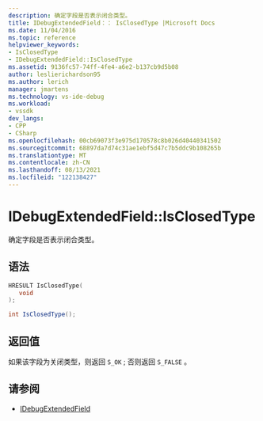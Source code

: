 ```yaml
---
description: 确定字段是否表示闭合类型。
title: IDebugExtendedField：： IsClosedType |Microsoft Docs
ms.date: 11/04/2016
ms.topic: reference
helpviewer_keywords:
- IsClosedType
- IDebugExtendedField::IsClosedType
ms.assetid: 9136fc57-74ff-4fe4-a6e2-b137cb9d5b08
author: leslierichardson95
ms.author: lerich
manager: jmartens
ms.technology: vs-ide-debug
ms.workload:
- vssdk
dev_langs:
- CPP
- CSharp
ms.openlocfilehash: 00cb69073f3e975d170578c8b026d40440341502
ms.sourcegitcommit: 68897da7d74c31ae1ebf5d47c7b5ddc9b108265b
ms.translationtype: MT
ms.contentlocale: zh-CN
ms.lasthandoff: 08/13/2021
ms.locfileid: "122138427"
---
```

# <a name="idebugextendedfieldisclosedtype"></a>IDebugExtendedField::IsClosedType
确定字段是否表示闭合类型。

## <a name="syntax"></a>语法

```cpp
HRESULT IsClosedType(
   void
);
```

```csharp
int IsClosedType();
```

## <a name="return-value"></a>返回值
 如果该字段为关闭类型，则返回 `S_OK` ; 否则返回 `S_FALSE` 。

## <a name="see-also"></a>请参阅
- [IDebugExtendedField](../../../extensibility/debugger/reference/idebugextendedfield.md)
